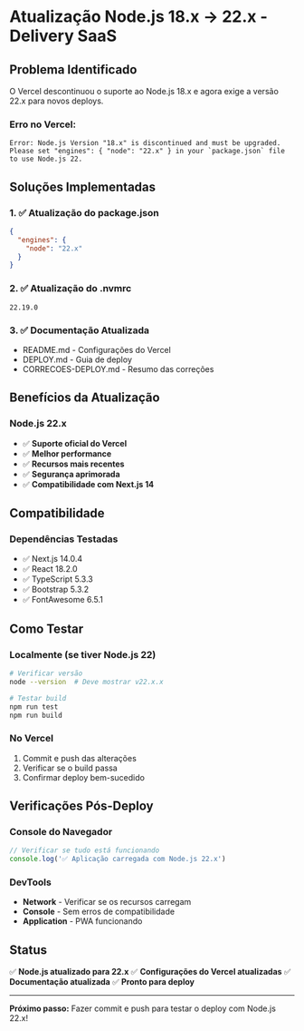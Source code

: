 # Atualização Node.js 18.x → 22.x - Delivery SaaS

## Problema Identificado

O Vercel descontinuou o suporte ao Node.js 18.x e agora exige a versão 22.x para novos deploys.

### Erro no Vercel:

```
Error: Node.js Version "18.x" is discontinued and must be upgraded.
Please set "engines": { "node": "22.x" } in your `package.json` file to use Node.js 22.
```

## Soluções Implementadas

### 1. ✅ Atualização do package.json

```json
{
  "engines": {
    "node": "22.x"
  }
}
```

### 2. ✅ Atualização do .nvmrc

```
22.19.0
```

### 3. ✅ Documentação Atualizada

- README.md - Configurações do Vercel
- DEPLOY.md - Guia de deploy
- CORRECOES-DEPLOY.md - Resumo das correções

## Benefícios da Atualização

### Node.js 22.x

- ✅ **Suporte oficial do Vercel**
- ✅ **Melhor performance**
- ✅ **Recursos mais recentes**
- ✅ **Segurança aprimorada**
- ✅ **Compatibilidade com Next.js 14**

## Compatibilidade

### Dependências Testadas

- ✅ Next.js 14.0.4
- ✅ React 18.2.0
- ✅ TypeScript 5.3.3
- ✅ Bootstrap 5.3.2
- ✅ FontAwesome 6.5.1

## Como Testar

### Localmente (se tiver Node.js 22)

```bash
# Verificar versão
node --version  # Deve mostrar v22.x.x

# Testar build
npm run test
npm run build
```

### No Vercel

1. Commit e push das alterações
2. Verificar se o build passa
3. Confirmar deploy bem-sucedido

## Verificações Pós-Deploy

### Console do Navegador

```javascript
// Verificar se tudo está funcionando
console.log('✅ Aplicação carregada com Node.js 22.x')
```

### DevTools

- **Network** - Verificar se os recursos carregam
- **Console** - Sem erros de compatibilidade
- **Application** - PWA funcionando

## Status

✅ **Node.js atualizado para 22.x**
✅ **Configurações do Vercel atualizadas**
✅ **Documentação atualizada**
✅ **Pronto para deploy**

---

**Próximo passo:** Fazer commit e push para testar o deploy com Node.js 22.x!
